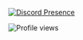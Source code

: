 [![Discord Presence](https://lanyard.cnrad.dev/api/1069726269245235303)](https://discord.com/users/1069726269245235303)

![Profile views](https://gpvc.arturio.dev/wokonly)

